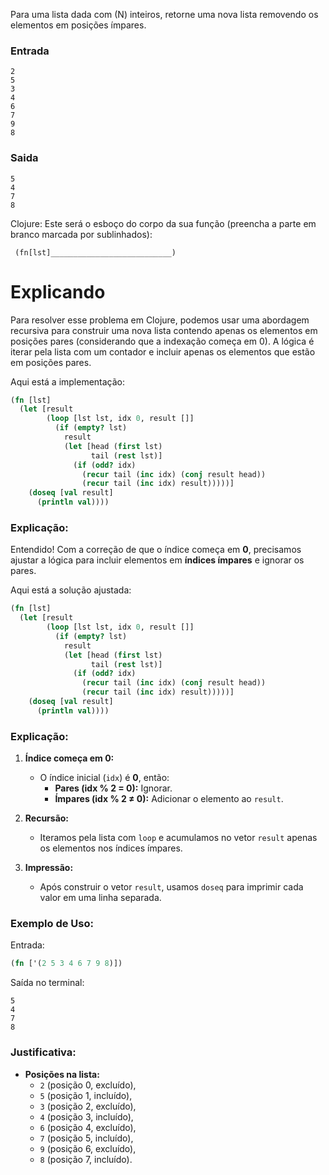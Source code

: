 Para uma lista dada com (N) inteiros, retorne uma nova lista removendo os elementos em posições ímpares.

### Entrada

```
2
5
3
4
6
7
9
8
```

### Saida

```
5
4
7
8
```

Clojure:
Este será o esboço do corpo da sua função (preencha a parte em branco marcada por sublinhados):

```
 (fn[lst]___________________________)
```

# Explicando

Para resolver esse problema em Clojure, podemos usar uma abordagem recursiva para construir uma nova lista contendo apenas os elementos em posições pares (considerando que a indexação começa em 0). A lógica é iterar pela lista com um contador e incluir apenas os elementos que estão em posições pares.

Aqui está a implementação:

```clojure
(fn [lst]
  (let [result
        (loop [lst lst, idx 0, result []]
          (if (empty? lst)
            result
            (let [head (first lst)
                  tail (rest lst)]
              (if (odd? idx)
                (recur tail (inc idx) (conj result head))
                (recur tail (inc idx) result)))))]
    (doseq [val result]
      (println val))))
```

### Explicação:

Entendido! Com a correção de que o índice começa em **0**, precisamos ajustar a lógica para incluir elementos em **índices ímpares** e ignorar os pares.

Aqui está a solução ajustada:

```clojure
(fn [lst]
  (let [result
        (loop [lst lst, idx 0, result []]
          (if (empty? lst)
            result
            (let [head (first lst)
                  tail (rest lst)]
              (if (odd? idx)
                (recur tail (inc idx) (conj result head))
                (recur tail (inc idx) result)))))]
    (doseq [val result]
      (println val))))
```

### Explicação:

1. **Índice começa em 0:**

   - O índice inicial (`idx`) é **0**, então:
     - **Pares (idx % 2 = 0):** Ignorar.
     - **Ímpares (idx % 2 ≠ 0):** Adicionar o elemento ao `result`.

2. **Recursão:**

   - Iteramos pela lista com `loop` e acumulamos no vetor `result` apenas os elementos nos índices ímpares.

3. **Impressão:**
   - Após construir o vetor `result`, usamos `doseq` para imprimir cada valor em uma linha separada.

### Exemplo de Uso:

Entrada:

```clojure
(fn ['(2 5 3 4 6 7 9 8)])
```

Saída no terminal:

```
5
4
7
8
```

### Justificativa:

- **Posições na lista:**
  - `2` (posição 0, excluído),
  - `5` (posição 1, incluído),
  - `3` (posição 2, excluído),
  - `4` (posição 3, incluído),
  - `6` (posição 4, excluído),
  - `7` (posição 5, incluído),
  - `9` (posição 6, excluído),
  - `8` (posição 7, incluído).
